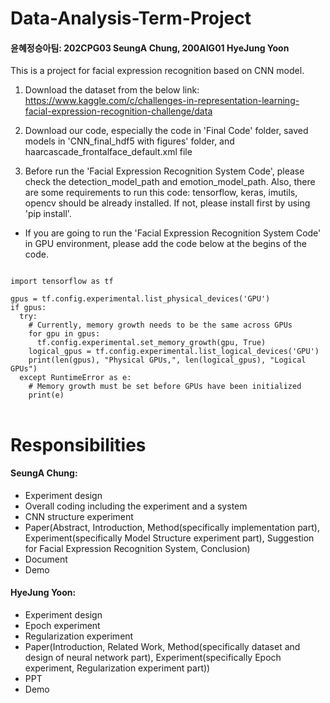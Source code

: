 # Data-Analysis-Term-Project

#### 윤혜정승아팀: 202CPG03 SeungA Chung, 200AIG01 HyeJung Yoon

This is a project for facial expression recognition based on CNN model.

1. Download the dataset from the below link:<br>
https://www.kaggle.com/c/challenges-in-representation-learning-facial-expression-recognition-challenge/data

2. Download our code, especially the code in 'Final Code' folder, saved models in 'CNN_final_hdf5 with figures' folder, and haarcascade_frontalface_default.xml file

3. Before run the 'Facial Expression Recognition System Code', please check the detection_model_path and emotion_model_path.
Also, there are some requirements to run this code:
tensorflow, keras, imutils, opencv should be already installed.
If not, please install first by using 'pip install'.

+ If you are going to run the 'Facial Expression Recognition System Code' in GPU environment, please add the code below at the begins of the code.

<pre>
<code>
import tensorflow as tf

gpus = tf.config.experimental.list_physical_devices('GPU')
if gpus:
  try:
    # Currently, memory growth needs to be the same across GPUs
    for gpu in gpus:
      tf.config.experimental.set_memory_growth(gpu, True)
    logical_gpus = tf.config.experimental.list_logical_devices('GPU')
    print(len(gpus), "Physical GPUs,", len(logical_gpus), "Logical GPUs")
  except RuntimeError as e:
    # Memory growth must be set before GPUs have been initialized
    print(e)
</code>
</pre>

# Responsibilities

#### SeungA Chung: 
- Experiment design
- Overall coding including the experiment and a system
- CNN structure experiment 
- Paper(Abstract, Introduction, Method(specifically implementation part), Experiment(specifically Model Structure experiment part), Suggestion for Facial Expression Recognition System, Conclusion)
- Document
- Demo

#### HyeJung Yoon: 
- Experiment design
- Epoch experiment
- Regularization experiment
- Paper(Introduction, Related Work, Method(specifically dataset and design of neural network part), Experiment(specifically Epoch experiment, Regularization experiment part))
- PPT
- Demo

